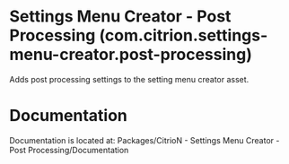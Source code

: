 # Settings Menu Creator - Post Processing (com.citrion.settings-menu-creator.post-processing)

Adds post processing settings to the setting menu creator asset.

# Documentation

Documentation is located at:
Packages/CitrioN - Settings Menu Creator - Post Processing/Documentation